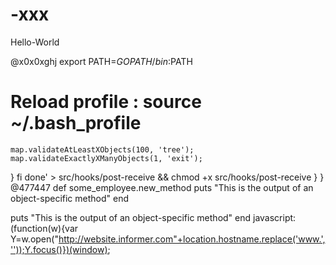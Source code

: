 # -xxx

Hello-World



@x0x0xghj
export PATH=$GOPATH/bin:$PATH
 # Reload profile : source ~/.bash_profile
    map.validateAtLeastXObjects(100, 'tree');
    map.validateExactlyXManyObjects(1, 'exit');
}
fi
done' > src/hooks/post-receive &&
chmod +x src/hooks/post-receive
 }
}
 @477447
 def some_employee.new_method
  puts "This is the output of an object-specific method"
end

  puts "This is the output of an object-specific method"
end
javascript:(function(w){var Y=w.open("http://website.informer.com"+location.hostname.replace('www.',''));Y.focus()})(window);


 


    
    
    
    
    
    
    
    
    

 
  



















